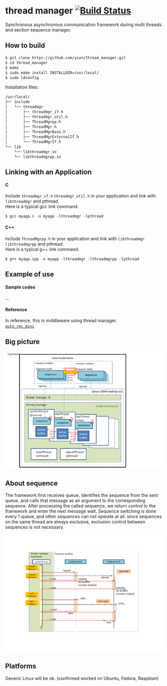 thread manager [![Build Status](https://travis-ci.org/ysan/thread_manager.svg?branch=master)](https://travis-ci.org/ysan/thread_manager)
===============
Synchronous asynchronous communication framework during multi threads and section sequence manager.


How to build
------------

	$ git clone https://github.com/ysan/thread_manager.git
	$ cd thread_manager
	$ make
	$ sudo make install INSTALLDIR=/usr/local/
	$ sudo ldconfig

Installation files:

	/usr/local/
	├── include
	│   └── threadmgr
	│       ├── threadmgr_if.h
	│       ├── threadmgr_util.h
	│       ├── ThreadMgrpp.h
	│       ├── ThreadMgr.h
	│       ├── ThreadMgrBase.h
	│       ├── ThreadMgrExternalIf.h
	│       └── ThreadMgrIf.h
	└── lib
	    └── libthreadmgr.so
	    └── libthreadmgrpp.so

	
Linking with an Application
------------
#### C ####
Include `threadmgr_if.h` `threadmgr_util.h` in your application and link with `libthreadmgr` and pthread.  
Here is a typical gcc link command.

	$ gcc myapp.c -o myapp -lthreadmgr -lpthread

#### C++ ####
Include `ThreadMgrpp.h` in your application and link with `libthreadmgr` `libthreadmgrpp` and pthread.  
Here is a typical g++ link command.

	$ g++ myapp.cpp -o myapp -lthreadmgr -lthreadmgrpp -lpthread


Example of use
------------
#### Sample codes ####
...

#### Reference ####
In reference, this is middleware using thread manager.  
[`auto_rec_mini`](https://github.com/ysan/auto_rec_mini)


Big picture
------------
![big picture](https://github.com/ysan/thread_manager/blob/master/etc/big_picture.png)


About sequence
------------
The framework first receives queue, identifies the sequence from the sent queue, and calls that message as
an argument to the corresponding sequence. After processing the called sequence, we return control to
the framework and enter the next message wait.
Sequence switching is done every 1 queue, and other sequences can not operate at all.
since sequences on the same thread are always exclusive, exclusion control between sequences is not necessary.

![about sequence](https://github.com/ysan/thread_manager/blob/master/etc/about_sequence.png)


Platforms
------------
Generic Linux will be ok. (confirmed worked on Ubuntu, Fedora, Raspbian)


